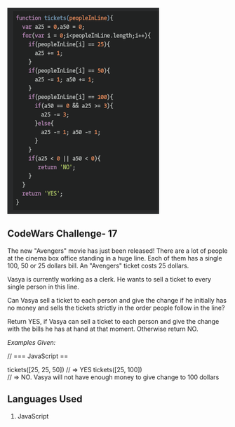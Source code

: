 ![.:Vasya - Clerk..:.](codeWars17.png)

## CodeWars Challenge- 17

The new "Avengers" movie has just been released! There are a lot of people at the cinema box office standing in a huge line. Each of them has a single 100, 50 or 25 dollars bill. An "Avengers" ticket costs 25 dollars.

Vasya is currently working as a clerk. He wants to sell a ticket to every single person in this line.

Can Vasya sell a ticket to each person and give the change if he initially has no money and sells the tickets strictly in the order people follow in the line?

Return YES, if Vasya can sell a ticket to each person and give the change with the bills he has at hand at that moment. Otherwise return NO.

*Examples Given:*

// === JavaScript ==

tickets([25, 25, 50]) // => YES
tickets([25, 100])    
        // => NO. Vasya will not have enough money to give change to 100 dollars

## Languages Used

1. JavaScript

